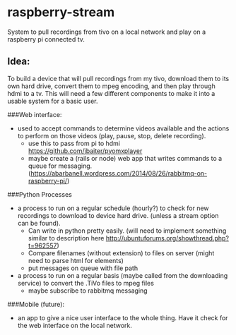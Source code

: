 # raspberry-stream
System to pull recordings from tivo on a local network and play on a raspberry pi connected tv.

## Idea:
To build a device that will pull recordings from my tivo, download them to its own hard drive, convert them to mpeg encoding, and then play through hdmi to a tv. This will need a few different components to make it into a usable system for a basic user. 

###Web interface:
* used to accept commands to determine videos available and the actions to perform on those videos (play, pause, stop, delete recording).
  * use this to pass from pi to hdmi https://github.com/jbaiter/pyomxplayer
  * maybe create a (rails or node) web app that writes commands to a queue for messaging. (https://abarbanell.wordpress.com/2014/08/26/rabbitmq-on-raspberry-pi/)

###Python Processes
* a process to run on a regular schedule (hourly?) to check for new recordings to download to device hard drive. (unless a stream option can be found).
  * Can write in python pretty easily. (will need to implement something similar to description here http://ubuntuforums.org/showthread.php?t=962557)
  * Compare filenames (without extension) to files on server (might need to parse html for elements)
  * put messages on queue with file path
* a process to run on a regular basis (maybe called from the downloading service) to convert the .TiVo files to mpeg files
  * maybe subscribe to rabbitmq messaging

###Mobile (future):
* an app to give a nice user interface to the whole thing. Have it check for the web interface on the local network.
